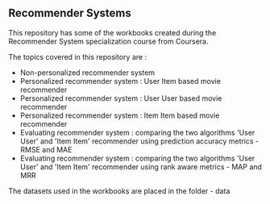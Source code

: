 ## Recommender Systems

This repository has some of the workbooks created during the Recommender System specialization course from Coursera.

The topics covered in this repository are :

 - Non-personalized recommender system
 - Personalized recommender system : User Item based movie recommender
 - Personalized recommender system : User User based movie recommender
 - Personalized recommender system : Item Item based movie recommender
 - Evaluating recommender system : comparing the two algorithms 'User User' and 'Item Item' recommender using prediction accuracy metrics - RMSE and MAE
 - Evaluating recommender system : comparing the two algorithms 'User User' and 'Item Item' recommender using rank aware metrics - MAP and MRR
  
 
 The datasets used in the workbooks are placed in the folder - data
